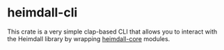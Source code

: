 # heimdall-cli

This crate is a very simple clap-based CLI that allows you to interact with the Heimdall library by wrapping [heimdall-core](../core/README.md) modules.
